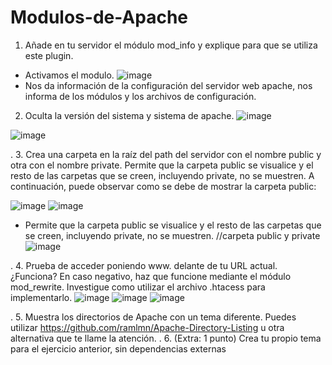 # Modulos-de-Apache
1. Añade en tu servidor el módulo mod_info y explique para que se utiliza este plugin.
- Activamos el modulo.
![image](https://user-images.githubusercontent.com/113515284/199776245-f848328f-2dee-479c-ad24-7b482dd35162.png)
- Nos da información de la configuración del servidor web apache, nos informa de los módulos y los archivos de configuración.

2. Oculta la versión del sistema y sistema de apache.
![image](https://user-images.githubusercontent.com/113515284/199819549-95b9e862-a73c-47a6-b580-a0da822da4e2.png)

![image](https://user-images.githubusercontent.com/113515284/199819448-f4b804f7-7e01-4101-92ee-bb8c89a3983d.png)


.
3. Crea una carpeta en la raíz del path del servidor con el nombre public y otra con el
nombre private.
Permite que la carpeta public se visualice y el resto de las carpetas
que se creen, incluyendo private, no se muestren.
A continuación, puede observar
como se debe de mostrar la carpeta public:

![image](https://user-images.githubusercontent.com/113515284/200662340-b27de8a3-1ae1-42b8-9448-7f1a10cd1f8b.png)
![image](https://user-images.githubusercontent.com/113515284/200662657-3a5f34f6-0829-4f6a-ae95-09bce47d56b3.png)



- Permite que la carpeta public se visualice y el resto de las carpetas
que se creen, incluyendo private, no se muestren.
//carpeta public y private
![image](https://user-images.githubusercontent.com/113515284/200665239-5c9dd931-09eb-45d8-9938-8a52f887eb64.png)


.
4. Prueba de acceder poniendo www. delante de tu URL actual. ¿Funciona? En caso
negativo, haz que funcione mediante el módulo mod_rewrite. Investigue como utilizar
el archivo .htacess para implementarlo.
![image](https://user-images.githubusercontent.com/113515284/200665025-deb4fb31-5c67-4ae0-b061-19d87d08322d.png)
![image](https://user-images.githubusercontent.com/113515284/202318172-5bf8c086-ca38-463c-a680-a9bf15628701.png)
![image](https://user-images.githubusercontent.com/113515284/202318362-6074f583-3d9c-479e-b66f-ee7c76799b25.png)


.
5. Muestra los directorios de Apache con un tema diferente. Puedes utilizar
https://github.com/ramlmn/Apache-Directory-Listing u otra alternativa que te llame la
atención.
.
6. (Extra: 1 punto) Crea tu propio tema para el ejercicio anterior, sin dependencias
externas

